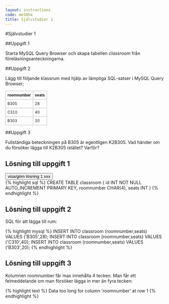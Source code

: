 ```yaml
---
layout: instructions
code: me105a
title: Självstudier 1
---
```



<script>
  var toggle = function(id) {
  var mydiv = document.getElementById(id);
  if (mydiv.style.display === 'block' || mydiv.style.display === '')
    mydiv.style.display = 'none';
  else
    mydiv.style.display = 'block'
  }
</script>
<style>
#answer1xxx {display:none}
</style>



#Självstudier 1

##Uppgift 1

Starta MySQL Query Browser och skapa tabellen *classroom* från föreläsningsanteckningarna.

##Uppgift 2

Lägg till följande klassrum med hjälp av lämpliga SQL-satser i MySQL Query Browser;


<style>
table {border-collapse: collapse;font-size:smaller}
th, td {border: 1px solid #BBBBBB}
th, td {text-align:left}
th, td {padding: 6px;}
</style>


| roomnumber  | seats  |
|---|---|
| B305 | 28 |
| C310 | 40 |
| B303 | 20 |

##Uppgift 3

Fullständiga beteckningen på B305 är egentligen K2B305. Vad händer om du försöker lägga till K2B305 istället? Varför?

## Lösning till uppgift 1

<input type="button" value="visa/göm lösning 1 xxx" onclick="toggle('answer1');">

<div id="answer1" display="none">
{% highlight sql %}
CREATE TABLE classroom (
  id INT NOT NULL AUTO_INCREMENT PRIMARY KEY,
  roomnumber CHAR(4),
  seats INT
)
{% endhighlight %}</div>
## Lösning till uppgift 2
	
SQL för att lägga till rum:

{% highlight mysql %}
INSERT INTO  classroom (roomnumber,seats) VALUES ('B305',28);
INSERT INTO  classroom (roomnumber,seats) VALUES ('C310',40);
INSERT INTO  classroom (roomnumber,seats) VALUES ('B303',20);
{% endhighlight %}

## Lösning till uppgift 3

Kolumnen roomnumber får max innehålla 4 tecken. Man får ett felmeddelande om man försöker lägga in mer än fyra tecken:

{% highlight text %}
Data too long for column 'roomnumber' at row 1{% endhighlight %}

